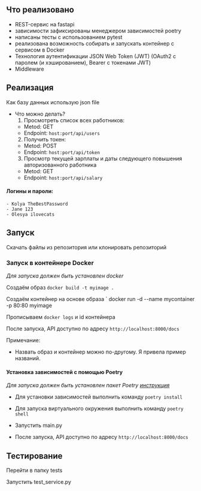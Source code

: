 
## Что реализовано
- REST-сервис на fastapi
- зависимости зафиксированы менеджером зависимостей poetry
- написаны тесты с использованием pytest
- реализована возможность собирать и запускать контейнер с сервисом в Docker
- Технология аутентификации JSON Web Token (JWT) (OAuth2 с паролем (и хэшированием), Bearer с токенами JWT)
- Middleware
## Реализация
Как базу данных использую json file
-  Что можно делать?
   1) Просмотреть список всех работников:
   - Metod: GET
   - Endpoint: `host:port/api/users`
   2) Получить токен:
   - Metod: POST
   - Endpoint: `host:port/api/token`
   3) Просмотр текущей зарплаты и даты следующего повышения авторизованного работника
   - Metod: GET
   - Endpoint: `host:port/api/salary`


#### Логины и пароли:
    - Kolya TheBestPassword
    - Jane 123
    - Olesya ilovecats

## Запуск

Скачать файлы из репозитория или клонировать репозиторий

### Запуск в контейнере Docker

*Для запуска должeн быть установлен docker*

Создаём образ `docker build -t myimage .`

Создаём контейнер на основе образа ` docker run -d --name mycontainer -p 80:80 myimage

Прописываем `docker logs` и id контейнера

После запуска, API доступно по адресу `http://localhost:8000/docs`

Примечание:
- Назвать образ и контейнер можно по-другому. Я привела пример названий.

#### Установка зависимостей с помощью Poetry

*Для запуска должен быть установлен пакет Poetry [инструкция](https://python-poetry.org/docs/)*

- Для установки зависимостей выполнить команду `poetry install`

- Для запуска виртуального окружения выполнить команду `poetry shell`

- Запустить main.py 

- После запуска, API доступно по адресу `http://localhost:8000/docs`

## Тестирование

Перейти в папку tests

Запустить test_service.py
